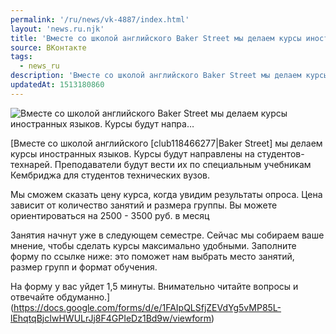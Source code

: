 ```yaml
---
permalink: '/ru/news/vk-4887/index.html'
layout: 'news.ru.njk'
title: 'Вместе со школой английского Baker Street мы делаем курсы иностранных языков. Курсы будут напра'
source: ВКонтакте
tags:
  - news_ru
description: 'Вместе со школой английского Baker Street мы делаем курсы иностранных языков. Курсы будут напра…'
updatedAt: 1513180860
---
```

![Вместе со школой английского Baker Street мы делаем курсы иностранных языков. Курсы будут напра…](https://sun9-49.userapi.com/c841622/v841622192/407c2/whNToeIs20Y.jpg)

[Вместе со школой английского [club118466277|Baker Street] мы делаем курсы иностранных языков. Курсы будут направлены на студентов-технарей. Преподаватели будут вести их по специальным учебникам Кембриджа для студентов технических вузов.

Мы сможем сказать цену курса, когда увидим результаты опроса. Цена зависит от количество занятий и размера группы. Вы можете ориентироваться на 2500 - 3500 руб. в месяц

Занятия начнут уже в следующем семестре. Сейчас мы собираем ваше мнение, чтобы сделать курсы максимально удобными. Заполните форму по ссылке ниже: это поможет нам выбрать место занятий, размер групп и формат обучения.

На форму у вас уйдет 1,5 минуты. Внимательно читайте вопросы и отвечайте обдуманно.](https://docs.google.com/forms/d/e/1FAIpQLSfjZEVdYg5vMP85L-lEhqtqBjcIwHWULrJj8F4GPIeDz1Bd9w/viewform)
